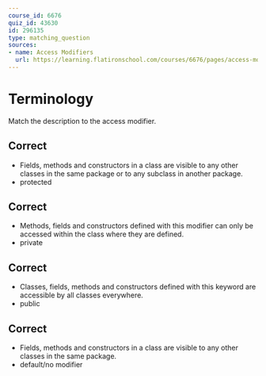 ```yaml
---
course_id: 6676
quiz_id: 43630
id: 296135
type: matching_question
sources:
- name: Access Modifiers
  url: https://learning.flatironschool.com/courses/6676/pages/access-modifiers
---
```


# Terminology

Match the description to the access modifier.

## Correct

- Fields, methods and constructors in a class
  are visible to any other classes in the same package or to any subclass in another package.
- protected


## Correct

- Methods, fields and constructors defined with this modifier can only be accessed within the class
  where they are defined.
- private


## Correct

- Classes, fields, methods and constructors defined with this
  keyword are accessible by all classes everywhere.
- public


## Correct

- Fields, methods and constructors in a class
  are visible to any other classes in the same package.
- default/no modifier
